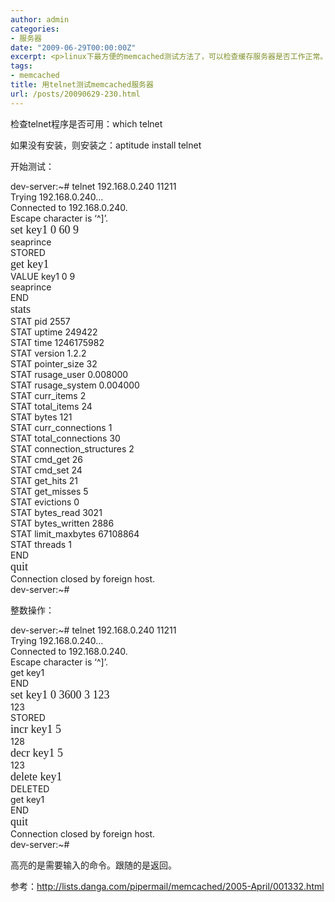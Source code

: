 ```yaml
---
author: admin
categories:
- 服务器
date: "2009-06-29T00:00:00Z"
excerpt: <p>linux下最方便的memcached测试方法了，可以检查缓存服务器是否工作正常。</p>
tags:
- memcached
title: 用telnet测试memcached服务器
url: /posts/20090629-230.html
---
```

检查telnet程序是否可用：which telnet

如果没有安装，则安装之：aptitude install telnet

开始测试：

dev-server:~# telnet 192.168.0.240 11211  
Trying 192.168.0.240&#8230;  
Connected to 192.168.0.240.  
Escape character is &#8216;^]&#8217;.  
<span style="font-size: large;"><span style="font-family: Tahoma;">set key1 0 60 9</span></span>  
seaprince  
STORED  
<span style="font-family: Tahoma;"><span style="font-size: large;">get key1</span></span>  
VALUE key1 0 9  
seaprince  
END  
<span style="font-size: large;"><span style="font-family: Tahoma;">stats</span></span>  
STAT pid 2557  
STAT uptime 249422  
STAT time 1246175982  
STAT version 1.2.2  
STAT pointer_size 32  
STAT rusage_user 0.008000  
STAT rusage_system 0.004000  
STAT curr_items 2  
STAT total_items 24  
STAT bytes 121  
STAT curr_connections 1  
STAT total_connections 30  
STAT connection_structures 2  
STAT cmd_get 26  
STAT cmd_set 24  
STAT get_hits 21  
STAT get_misses 5  
STAT evictions 0  
STAT bytes_read 3021  
STAT bytes_written 2886  
STAT limit_maxbytes 67108864  
STAT threads 1  
END  
<span style="font-size: large;"><span style="font-family: Tahoma;">quit</span></span>  
Connection closed by foreign host.  
dev-server:~#

整数操作：

dev-server:~# telnet 192.168.0.240 11211  
Trying 192.168.0.240&#8230;  
Connected to 192.168.0.240.  
Escape character is &#8216;^]&#8217;.  
get key1  
END  
<span style="font-size: large;"><span style="font-family: Tahoma;">set key1 0 3600 3 123</span></span>  
123  
STORED  
<span style="font-size: large;"><span style="font-family: Tahoma;">incr key1 5</span></span>  
128  
<span style="font-size: large;"><span style="font-family: Tahoma;">decr key1 5</span></span>  
123  
<span style="font-family: Tahoma;"><span style="font-size: large;">delete key1</span></span>  
DELETED  
get key1  
END  
<span style="font-size: large;"><span style="font-family: Tahoma;">quit</span></span>  
Connection closed by foreign host.  
dev-server:~#

高亮的是需要输入的命令。跟随的是返回。

参考：<http://lists.danga.com/pipermail/memcached/2005-April/001332.html>

&nbsp;